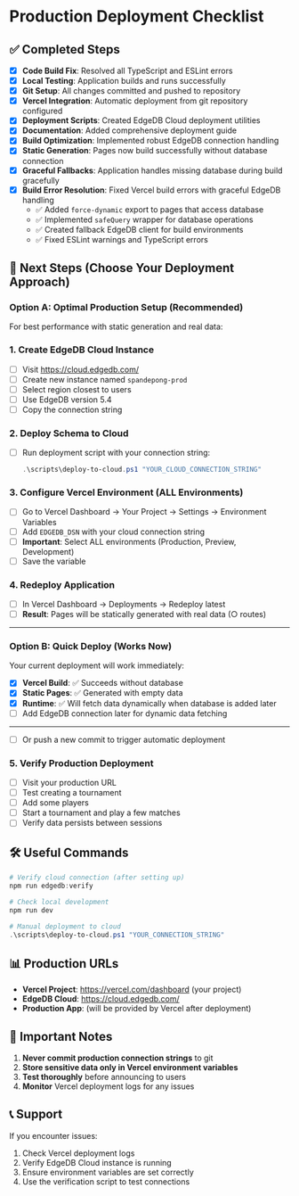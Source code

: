 # Production Deployment Checklist

## ✅ Completed Steps

- [x] **Code Build Fix**: Resolved all TypeScript and ESLint errors
- [x] **Local Testing**: Application builds and runs successfully
- [x] **Git Setup**: All changes committed and pushed to repository
- [x] **Vercel Integration**: Automatic deployment from git repository configured
- [x] **Deployment Scripts**: Created EdgeDB Cloud deployment utilities
- [x] **Documentation**: Added comprehensive deployment guide
- [x] **Build Optimization**: Implemented robust EdgeDB connection handling
- [x] **Static Generation**: Pages now build successfully without database connection
- [x] **Graceful Fallbacks**: Application handles missing database during build gracefully
- [x] **Build Error Resolution**: Fixed Vercel build errors with graceful EdgeDB handling
  - ✅ Added `force-dynamic` export to pages that access database
  - ✅ Implemented `safeQuery` wrapper for database operations
  - ✅ Created fallback EdgeDB client for build environments
  - ✅ Fixed ESLint warnings and TypeScript errors

## 🔄 Next Steps (Choose Your Deployment Approach)

### Option A: Optimal Production Setup (Recommended)
For best performance with static generation and real data:

### 1. Create EdgeDB Cloud Instance
- [ ] Visit https://cloud.edgedb.com/
- [ ] Create new instance named `spandepong-prod`
- [ ] Select region closest to users
- [ ] Use EdgeDB version 5.4
- [ ] Copy the connection string

### 2. Deploy Schema to Cloud
- [ ] Run deployment script with your connection string:
  ```powershell
  .\scripts\deploy-to-cloud.ps1 "YOUR_CLOUD_CONNECTION_STRING"
  ```

### 3. Configure Vercel Environment (ALL Environments)
- [ ] Go to Vercel Dashboard → Your Project → Settings → Environment Variables
- [ ] Add `EDGEDB_DSN` with your cloud connection string
- [ ] **Important**: Select ALL environments (Production, Preview, Development)
- [ ] Save the variable

### 4. Redeploy Application
- [ ] In Vercel Dashboard → Deployments → Redeploy latest
- [ ] **Result**: Pages will be statically generated with real data (○ routes)

---

### Option B: Quick Deploy (Works Now)
Your current deployment will work immediately:

- [x] **Vercel Build**: ✅ Succeeds without database
- [x] **Static Pages**: ✅ Generated with empty data  
- [x] **Runtime**: ✅ Will fetch data dynamically when database is added later
- [ ] Add EdgeDB connection later for dynamic data fetching

---
- [ ] Or push a new commit to trigger automatic deployment

### 5. Verify Production Deployment
- [ ] Visit your production URL
- [ ] Test creating a tournament
- [ ] Add some players
- [ ] Start a tournament and play a few matches
- [ ] Verify data persists between sessions

## 🛠️ Useful Commands

```powershell
# Verify cloud connection (after setting up)
npm run edgedb:verify

# Check local development
npm run dev

# Manual deployment to cloud
.\scripts\deploy-to-cloud.ps1 "YOUR_CONNECTION_STRING"
```

## 📊 Production URLs

- **Vercel Project**: https://vercel.com/dashboard (your project)
- **EdgeDB Cloud**: https://cloud.edgedb.com/
- **Production App**: (will be provided by Vercel after deployment)

## 🚨 Important Notes

1. **Never commit production connection strings** to git
2. **Store sensitive data only in Vercel environment variables**
3. **Test thoroughly** before announcing to users
4. **Monitor** Vercel deployment logs for any issues

## 📞 Support

If you encounter issues:
1. Check Vercel deployment logs
2. Verify EdgeDB Cloud instance is running
3. Ensure environment variables are set correctly
4. Use the verification script to test connections
